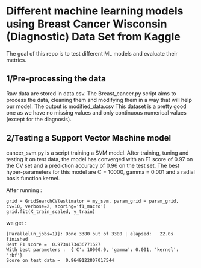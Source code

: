 # Different machine learning models using Breast Cancer Wisconsin (Diagnostic) Data Set from Kaggle
The goal of this repo is to test different ML models and evaluate their metrics.

## 1/Pre-processing the data

Raw data are stored in data.csv.
The Breast_cancer.py script aims to process the data, cleaning them and modifying them in a way that will help our model. The output is modified_data.csv
This dataset is a pretty good one as we have no missing values and only continuous numerical values (except for the diagnosis).


## 2/Testing a Support Vector Machine model

cancer_svm.py is a script training a SVM model. 
After training, tuning and testing it on test data, the model has converged with an F1 score of 0.97 on the CV set and a prediction accuracy of 0.96 on the test set. The best hyper-parameters for this model are C = 10000, gamma = 0.001 and a radial basis function kernel. 

After running :
```
grid = GridSearchCV(estimator = my_svm, param_grid = param_grid, cv=10, verbose=2, scoring='f1_macro')
grid.fit(X_train_scaled, y_train)
```
we get :
```
[Parallel(n_jobs=1)]: Done 3380 out of 3380 | elapsed:   22.0s finished
Best F1 score =  0.9734173436771627
With best parameters :  {'C': 10000.0, 'gamma': 0.001, 'kernel': 'rbf'}
Score on test data =  0.9649122807017544
```
